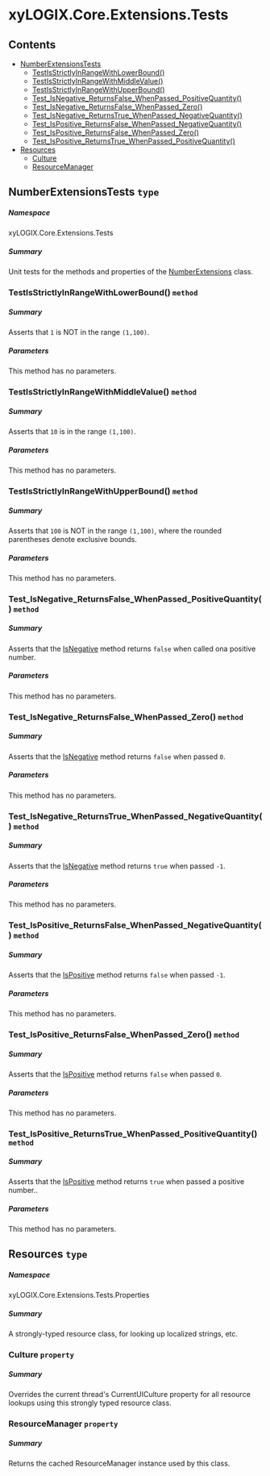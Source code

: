 <a name='assembly'></a>
# xyLOGIX.Core.Extensions.Tests

## Contents

- [NumberExtensionsTests](#T-xyLOGIX-Core-Extensions-Tests-NumberExtensionsTests 'xyLOGIX.Core.Extensions.Tests.NumberExtensionsTests')
  - [TestIsStrictlyInRangeWithLowerBound()](#M-xyLOGIX-Core-Extensions-Tests-NumberExtensionsTests-TestIsStrictlyInRangeWithLowerBound 'xyLOGIX.Core.Extensions.Tests.NumberExtensionsTests.TestIsStrictlyInRangeWithLowerBound')
  - [TestIsStrictlyInRangeWithMiddleValue()](#M-xyLOGIX-Core-Extensions-Tests-NumberExtensionsTests-TestIsStrictlyInRangeWithMiddleValue 'xyLOGIX.Core.Extensions.Tests.NumberExtensionsTests.TestIsStrictlyInRangeWithMiddleValue')
  - [TestIsStrictlyInRangeWithUpperBound()](#M-xyLOGIX-Core-Extensions-Tests-NumberExtensionsTests-TestIsStrictlyInRangeWithUpperBound 'xyLOGIX.Core.Extensions.Tests.NumberExtensionsTests.TestIsStrictlyInRangeWithUpperBound')
  - [Test_IsNegative_ReturnsFalse_WhenPassed_PositiveQuantity()](#M-xyLOGIX-Core-Extensions-Tests-NumberExtensionsTests-Test_IsNegative_ReturnsFalse_WhenPassed_PositiveQuantity 'xyLOGIX.Core.Extensions.Tests.NumberExtensionsTests.Test_IsNegative_ReturnsFalse_WhenPassed_PositiveQuantity')
  - [Test_IsNegative_ReturnsFalse_WhenPassed_Zero()](#M-xyLOGIX-Core-Extensions-Tests-NumberExtensionsTests-Test_IsNegative_ReturnsFalse_WhenPassed_Zero 'xyLOGIX.Core.Extensions.Tests.NumberExtensionsTests.Test_IsNegative_ReturnsFalse_WhenPassed_Zero')
  - [Test_IsNegative_ReturnsTrue_WhenPassed_NegativeQuantity()](#M-xyLOGIX-Core-Extensions-Tests-NumberExtensionsTests-Test_IsNegative_ReturnsTrue_WhenPassed_NegativeQuantity 'xyLOGIX.Core.Extensions.Tests.NumberExtensionsTests.Test_IsNegative_ReturnsTrue_WhenPassed_NegativeQuantity')
  - [Test_IsPositive_ReturnsFalse_WhenPassed_NegativeQuantity()](#M-xyLOGIX-Core-Extensions-Tests-NumberExtensionsTests-Test_IsPositive_ReturnsFalse_WhenPassed_NegativeQuantity 'xyLOGIX.Core.Extensions.Tests.NumberExtensionsTests.Test_IsPositive_ReturnsFalse_WhenPassed_NegativeQuantity')
  - [Test_IsPositive_ReturnsFalse_WhenPassed_Zero()](#M-xyLOGIX-Core-Extensions-Tests-NumberExtensionsTests-Test_IsPositive_ReturnsFalse_WhenPassed_Zero 'xyLOGIX.Core.Extensions.Tests.NumberExtensionsTests.Test_IsPositive_ReturnsFalse_WhenPassed_Zero')
  - [Test_IsPositive_ReturnsTrue_WhenPassed_PositiveQuantity()](#M-xyLOGIX-Core-Extensions-Tests-NumberExtensionsTests-Test_IsPositive_ReturnsTrue_WhenPassed_PositiveQuantity 'xyLOGIX.Core.Extensions.Tests.NumberExtensionsTests.Test_IsPositive_ReturnsTrue_WhenPassed_PositiveQuantity')
- [Resources](#T-xyLOGIX-Core-Extensions-Tests-Properties-Resources 'xyLOGIX.Core.Extensions.Tests.Properties.Resources')
  - [Culture](#P-xyLOGIX-Core-Extensions-Tests-Properties-Resources-Culture 'xyLOGIX.Core.Extensions.Tests.Properties.Resources.Culture')
  - [ResourceManager](#P-xyLOGIX-Core-Extensions-Tests-Properties-Resources-ResourceManager 'xyLOGIX.Core.Extensions.Tests.Properties.Resources.ResourceManager')

<a name='T-xyLOGIX-Core-Extensions-Tests-NumberExtensionsTests'></a>
## NumberExtensionsTests `type`

##### Namespace

xyLOGIX.Core.Extensions.Tests

##### Summary

Unit tests for the methods and properties of the
[NumberExtensions](#T-xyLOGIX-Core-Extensions-NumberExtensions 'xyLOGIX.Core.Extensions.NumberExtensions') class.

<a name='M-xyLOGIX-Core-Extensions-Tests-NumberExtensionsTests-TestIsStrictlyInRangeWithLowerBound'></a>
### TestIsStrictlyInRangeWithLowerBound() `method`

##### Summary

Asserts that `1` is NOT in the range `(1,100)`.

##### Parameters

This method has no parameters.

<a name='M-xyLOGIX-Core-Extensions-Tests-NumberExtensionsTests-TestIsStrictlyInRangeWithMiddleValue'></a>
### TestIsStrictlyInRangeWithMiddleValue() `method`

##### Summary

Asserts that `10` is in the range `(1,100)`.

##### Parameters

This method has no parameters.

<a name='M-xyLOGIX-Core-Extensions-Tests-NumberExtensionsTests-TestIsStrictlyInRangeWithUpperBound'></a>
### TestIsStrictlyInRangeWithUpperBound() `method`

##### Summary

Asserts that `100` is NOT in the range `(1,100)`, where the rounded
parentheses denote exclusive bounds.

##### Parameters

This method has no parameters.

<a name='M-xyLOGIX-Core-Extensions-Tests-NumberExtensionsTests-Test_IsNegative_ReturnsFalse_WhenPassed_PositiveQuantity'></a>
### Test_IsNegative_ReturnsFalse_WhenPassed_PositiveQuantity() `method`

##### Summary

Asserts that the
[IsNegative](#M-xyLOGIX-Core-Extensions-NumberExtensions-IsNegative 'xyLOGIX.Core.Extensions.NumberExtensions.IsNegative') method
returns `false` when called ona  positive number.

##### Parameters

This method has no parameters.

<a name='M-xyLOGIX-Core-Extensions-Tests-NumberExtensionsTests-Test_IsNegative_ReturnsFalse_WhenPassed_Zero'></a>
### Test_IsNegative_ReturnsFalse_WhenPassed_Zero() `method`

##### Summary

Asserts that the
[IsNegative](#M-xyLOGIX-Core-Extensions-NumberExtensions-IsNegative 'xyLOGIX.Core.Extensions.NumberExtensions.IsNegative') method
returns `false` when passed `0`.

##### Parameters

This method has no parameters.

<a name='M-xyLOGIX-Core-Extensions-Tests-NumberExtensionsTests-Test_IsNegative_ReturnsTrue_WhenPassed_NegativeQuantity'></a>
### Test_IsNegative_ReturnsTrue_WhenPassed_NegativeQuantity() `method`

##### Summary

Asserts that the
[IsNegative](#M-xyLOGIX-Core-Extensions-NumberExtensions-IsNegative 'xyLOGIX.Core.Extensions.NumberExtensions.IsNegative') method
returns `true` when passed `-1`.

##### Parameters

This method has no parameters.

<a name='M-xyLOGIX-Core-Extensions-Tests-NumberExtensionsTests-Test_IsPositive_ReturnsFalse_WhenPassed_NegativeQuantity'></a>
### Test_IsPositive_ReturnsFalse_WhenPassed_NegativeQuantity() `method`

##### Summary

Asserts that the
[IsPositive](#M-xyLOGIX-Core-Extensions-NumberExtensions-IsPositive 'xyLOGIX.Core.Extensions.NumberExtensions.IsPositive') method
returns `false` when passed `-1`.

##### Parameters

This method has no parameters.

<a name='M-xyLOGIX-Core-Extensions-Tests-NumberExtensionsTests-Test_IsPositive_ReturnsFalse_WhenPassed_Zero'></a>
### Test_IsPositive_ReturnsFalse_WhenPassed_Zero() `method`

##### Summary

Asserts that the
[IsPositive](#M-xyLOGIX-Core-Extensions-NumberExtensions-IsPositive 'xyLOGIX.Core.Extensions.NumberExtensions.IsPositive') method
returns `false` when passed `0`.

##### Parameters

This method has no parameters.

<a name='M-xyLOGIX-Core-Extensions-Tests-NumberExtensionsTests-Test_IsPositive_ReturnsTrue_WhenPassed_PositiveQuantity'></a>
### Test_IsPositive_ReturnsTrue_WhenPassed_PositiveQuantity() `method`

##### Summary

Asserts that the
[IsPositive](#M-xyLOGIX-Core-Extensions-NumberExtensions-IsPositive 'xyLOGIX.Core.Extensions.NumberExtensions.IsPositive') method
returns `true` when passed a positive number..

##### Parameters

This method has no parameters.

<a name='T-xyLOGIX-Core-Extensions-Tests-Properties-Resources'></a>
## Resources `type`

##### Namespace

xyLOGIX.Core.Extensions.Tests.Properties

##### Summary

A strongly-typed resource class, for looking up localized strings, etc.

<a name='P-xyLOGIX-Core-Extensions-Tests-Properties-Resources-Culture'></a>
### Culture `property`

##### Summary

Overrides the current thread's CurrentUICulture property for all
  resource lookups using this strongly typed resource class.

<a name='P-xyLOGIX-Core-Extensions-Tests-Properties-Resources-ResourceManager'></a>
### ResourceManager `property`

##### Summary

Returns the cached ResourceManager instance used by this class.
